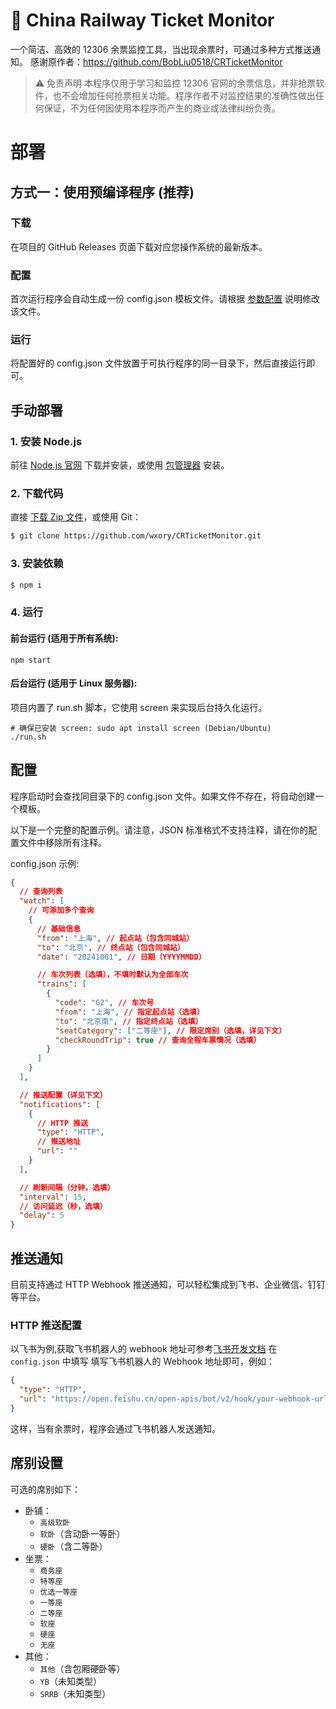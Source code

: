 # 🚄 China Railway Ticket Monitor

一个简洁、高效的 12306 余票监控工具，当出现余票时，可通过多种方式推送通知。
感谢原作者：https://github.com/BobLiu0518/CRTicketMonitor

> ⚠️ 免责声明
> 本程序仅用于学习和监控 12306 官网的余票信息，并非抢票软件，也不会增加任何抢票相关功能。程序作者不对监控结果的准确性做出任何保证，不为任何因使用本程序而产生的商业或法律纠纷负责。

# 部署

## 方式一：使用预编译程序 (推荐)

### 下载

在项目的 GitHub Releases 页面下载对应您操作系统的最新版本。

### 配置

首次运行程序会自动生成一份 config.json 模板文件。请根据 [参数配置](#配置-1) 说明修改该文件。

### 运行

将配置好的 config.json 文件放置于可执行程序的同一目录下，然后直接运行即可。

## 手动部署

### 1. 安装 Node.js

前往 [Node.js 官网](https://nodejs.org/zh-cn) 下载并安装，或使用 [包管理器](https://nodejs.org/zh-cn/download/package-manager) 安装。

### 2. 下载代码

直接 [下载 Zip 文件](https://github.com/wxory/CRTicketMonitor/archive/refs/heads/main.zip)，或使用 Git：

```bash
$ git clone https://github.com/wxory/CRTicketMonitor.git
```

### 3. 安装依赖

```bash
$ npm i
```

### 4. 运行

#### 前台运行 (适用于所有系统):

```
npm start
```

#### 后台运行 (适用于 Linux 服务器):

项目内置了 run.sh 脚本，它使用 screen 来实现后台持久化运行。

```
# 确保已安装 screen: sudo apt install screen (Debian/Ubuntu)
./run.sh
```

## 配置

程序启动时会查找同目录下的 config.json 文件。如果文件不存在，将自动创建一个模板。

以下是一个完整的配置示例。请注意，JSON 标准格式不支持注释，请在你的配置文件中移除所有注释。

config.json 示例:

```json
{
  // 查询列表
  "watch": [
    // 可添加多个查询
    {
      // 基础信息
      "from": "上海", // 起点站（包含同城站）
      "to": "北京", // 终点站（包含同城站）
      "date": "20241001", // 日期（YYYYMMDD）

      // 车次列表（选填），不填时默认为全部车次
      "trains": [
        {
          "code": "G2", // 车次号
          "from": "上海", // 指定起点站（选填）
          "to": "北京南", // 指定终点站（选填）
          "seatCategory": ["二等座"], // 限定席别（选填，详见下文）
          "checkRoundTrip": true // 查询全程车票情况（选填）
        }
      ]
    }
  ],

  // 推送配置（详见下文）
  "notifications": [
    {
      // HTTP 推送
      "type": "HTTP",
      // 推送地址
      "url": ""
    }
  ],

  // 刷新间隔（分钟，选填）
  "interval": 15,
  // 访问延迟（秒，选填）
  "delay": 5
}
```

## 推送通知

目前支持通过 HTTP Webhook 推送通知，可以轻松集成到飞书、企业微信、钉钉等平台。

### HTTP 推送配置

以飞书为例,获取飞书机器人的 webhook 地址可参考[飞书开发文档](https://open.feishu.cn/document/client-docs/bot-v3/add-custom-bot)
在 `config.json` 中填写 填写飞书机器人的 Webhook 地址即可，例如：

```json
{
  "type": "HTTP",
  "url": "https://open.feishu.cn/open-apis/bot/v2/hook/your-webhook-url"
}
```

这样，当有余票时，程序会通过飞书机器人发送通知。

## 席别设置

可选的席别如下：

- 卧铺：
  - `高级软卧`
  - `软卧`（含动卧一等卧）
  - `硬卧`（含二等卧）
- 坐票：
  - `商务座`
  - `特等座`
  - `优选一等座`
  - `一等座`
  - `二等座`
  - `软座`
  - `硬座`
  - `无座`
- 其他：
  - `其他`（含包厢硬卧等）
  - `YB`（未知类型）
  - `SRRB`（未知类型）
